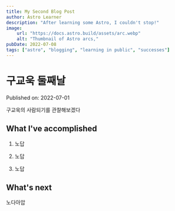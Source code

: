 ```yaml
---
title: My Second Blog Post
author: Astro Learner
description: "After learning some Astro, I couldn't stop!"
image: 
    url: "https://docs.astro.build/assets/arc.webp"
    alt: "Thumbnail of Astro arcs,"
pubDate: 2022-07-08
tags: ["astro", "blogging", "learning in public", "successes"]
---
```

# 구교욱 둘째날

Published on: 2022-07-01

구교욱의 사람되기를 관찰해보겠다

## What I've accomplished

1. 노답

2. 노답

3. 노답

## What's next

노다아압